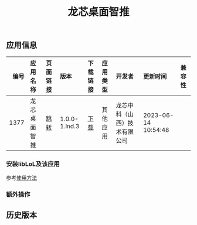 ﻿---
id: 1377
title: 龙芯桌面智推
toc: true
weight: 1377
---

## 应用信息 
|   编号 | 应用名称   | 页面链接                                        | 版本            | 下载链接                                                                                      | 应用类型   | 开发者            | 更新时间                | 兼容性   |
|-----:|:-------|:--------------------------------------------|:--------------|:------------------------------------------------------------------------------------------|:-------|:---------------|:--------------------|:------|
| 1377 | 龙芯桌面智推 | [跳转](http://app.loongapps.cn/#/detail/1377) | 1.0.0-1.lnd.3 | [下载](http://113.24.212.22:8090/upload/file/applicationnews_1.0.0-1.lnd.3_loongarch64.deb) | 其他应用   | 龙芯中科（山西）技术有限公司 | 2023-06-14 10:54:48 |       |
### 安装libLoL及该应用 
参考[使用方法](/docs/usage) 
### 额外操作 


## 历史版本 
 